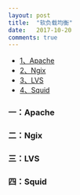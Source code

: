 ```yaml
---
layout: post
title:  "软负载均衡"
date:   2017-10-20
comments: true
---
```


* [1、Apache](#apache)
* [2、Ngix](#ngix)
* [3、LVS](#lvs)
* [4、Squid](#squid)

<h3 id="apache">一：Apache</h3>
<h3 id="ngix">二：Ngix</h3>
<h3 id="lvs">三：LVS</h3>
<h3 id="squid">四：Squid</h3>
